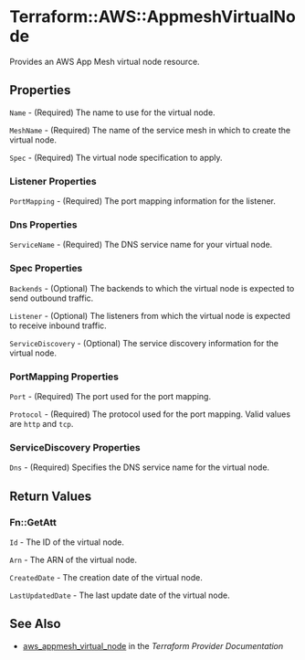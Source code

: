 # Terraform::AWS::AppmeshVirtualNode

Provides an AWS App Mesh virtual node resource.

## Properties

`Name` - (Required) The name to use for the virtual node.

`MeshName` - (Required) The name of the service mesh in which to create the virtual node.

`Spec` - (Required) The virtual node specification to apply.

### Listener Properties

`PortMapping` - (Required) The port mapping information for the listener.

### Dns Properties

`ServiceName` - (Required) The DNS service name for your virtual node.

### Spec Properties

`Backends` - (Optional) The backends to which the virtual node is expected to send outbound traffic.

`Listener` - (Optional) The listeners from which the virtual node is expected to receive inbound traffic.

`ServiceDiscovery` - (Optional) The service discovery information for the virtual node.

### PortMapping Properties

`Port` - (Required) The port used for the port mapping.

`Protocol` - (Required) The protocol used for the port mapping. Valid values are `http` and `tcp`.

### ServiceDiscovery Properties

`Dns` - (Required) Specifies the DNS service name for the virtual node.


## Return Values

### Fn::GetAtt

`Id` - The ID of the virtual node.

`Arn` - The ARN of the virtual node.

`CreatedDate` - The creation date of the virtual node.

`LastUpdatedDate` - The last update date of the virtual node.

## See Also

* [aws_appmesh_virtual_node](https://www.terraform.io/docs/providers/aws/r/appmesh_virtual_node.html) in the _Terraform Provider Documentation_